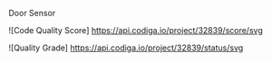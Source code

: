 Door Sensor

![Code Quality Score] https://api.codiga.io/project/32839/score/svg

![Quality Grade] https://api.codiga.io/project/32839/status/svg
